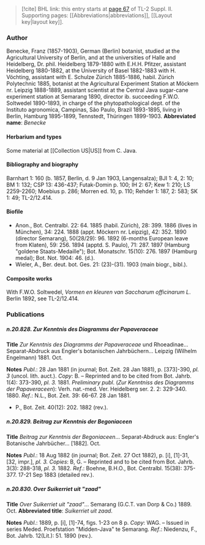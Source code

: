 > [!cite] BHL link: this entry starts at [page 67](https://www.biodiversitylibrary.org/page/33265264) of TL-2 Suppl. II.
> Supporting pages: [[Abbreviations|abbreviations]], [[Layout key|layout key]].

### Author

Benecke, Franz (1857-1903), German (Berlin) botanist, studied at the Agricultural University of Berlin, and at the universities of Halle and Heidelberg, Dr. phil. Heidelberg 1879-1880 with E.H.H. Pfitzer, assistant Heidelberg 1880-1882, at the University of Basel 1882-1883 with H. Vöchting, assistant with E. Schulze Zürich 1885-1886, habil. Zürich Polytechnic 1885, botanist at the Agricultural Experiment Station at Möckern nr. Leipzig 1888-1889, assistant scientist at the Central Java sugar-cane experiment station at Semarang 1890, director ib. succeeding F.W.O. Soltwedel 1890-1893, in charge of the phytopathological dept. of the Instituto agronomica, Campinas, São Paulo, Brazil 1893-1895, living in Berlin, Hamburg 1895-1899, Tennstedt, Thüringen 1899-1903. 
**Abbreviated name**: *Benecke*

#### Herbarium and types

Some material at [[Collection US|US]] from C. Java.

#### Bibliography and biography

Barnhart 1: 160 (b. 1857, Berlin, d. 9 Jan 1903, Langensalza); BJI 1: 4, 2: 10; BM 1: 132; CSP 13: 436-437; Futak-Domin p. 100; IH 2: 67; Kew 1: 210; LS 2259-2260; Moebius p. 286; Morren ed. 10, p. 110; Rehder 1: 187, 2: 583; SK 1: 49; TL-2/12.414.

#### Biofile

- Anon., Bot. Centralbl. 22: 64. 1885 (habil. Zürich), 28: 399. 1886 (lives in München), 34: 224. 1888 (appt. Möckern nr. Leipzig), 42: 352. 1890 (director Semarang), 50(28/29): 96. 1892 (6-months European leave from Klaten), 59: 256. 1894 (apptd. S. Paulo), 71: 287. 1897 (Hamburg "goldene Staats-Medaille"); Bot. Monatschr. 15(10): 276. 1897 (Hamburg medal); Bot. Not. 1904: 46. (d.).
- Wieler, A., Ber. deut. bot. Ges. 21: (23)-(31). 1903 (main biogr., bibl.).

#### Composite works

With F.W.O. Soltwedel, *Vormen en kleuren van Saccharum officinarum L*. Berlin 1892, see TL-2/12.414.

### Publications

##### n.20.828. Zur Kenntnis des Diagramms der Papaveraceae

**Title**
*Zur Kenntnis des Diagramms der Papaveraceae* und Rhoeadinae... Separat-Abdruck aus Engler's botanischen Jahrbüchern... Leipzig (Wilhelm Engelmann) 1881. Oct.

**Notes**
*Publ*.: 28 Jan 1881 (in journal; Bot. Zeit. 28 Jan 1881), p. \[373\]-390, *pl. 3* (uncol. lith. auct.).
*Copy*: B. – Reprinted and to be cited from Bot. Jahrb. 1(4): 373-390, *pl. 3.* 1881.
*Preliminary publ*. (*Zur Kenntniss des Diagramms der Papaveraceen*): Verh. nat.-med. Ver. Heidelberg ser. 2. 2: 329-340. 1880.
*Ref*.: N.L., Bot. Zeit. 39: 66-67. 28 Jan 1881.
- P., Bot. Zeit. 40(12): 202. 1882 (rev.).

##### n.20.829. Beitrag zur Kenntnis der Begoniaceen

**Title**
*Beitrag zur Kenntnis der Begoniaceen*... Separat-Abdruck aus: Engler's Botanische Jahrbücher... \[1882\]. Oct.

**Notes**
*Publ*.: 18 Aug 1882 (in journal; Bot. Zeit. 27 Oct 1882), p. \[i\], \[1\]-31, \[32, impr.\], *pl. 3.*
*Copies*: B, G. – Reprinted and to be cited from Bot. Jahrb. 3(3): 288-318, *pl. 3.* 1882.
*Ref*.: Boehne, B.H.O., Bot. Centralbl. 15(38): 375-377. 17-21 Sep 1883 (detailed rev.).

##### n.20.830. Over Suikerriet uit "zaad"

**Title**
*Over Suikerriet uit "zaad"*... Semarang (G.C.T. van Dorp & Co.) 1889. Oct.
**Abbreviated title**: *Suikerriet uit zaad*.

**Notes**
*Publ*.: 1889, p. \[i\], \[1\]-74, figs. 1-23 on 8 p. *Copy*: WAG. – Issued in series Meded. Proefstation "Midden-Java" te Semarang.
*Ref*.: Niedenzu, F., Bot. Jahrb. 12(Lit.): 51. 1890 (rev.).

